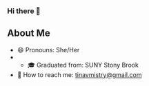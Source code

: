 ### Hi there 👋
## About Me
- 😄 Pronouns: She/Her
- - 🎓 Graduated from: SUNY Stony Brook 
- 📧 How to reach me: [tinavmistry@gmail.com](mailto:tinavmistry@gmail.com)

